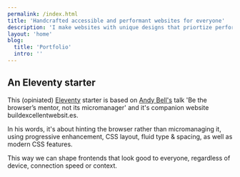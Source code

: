 ```yaml
---
permalink: /index.html
title: 'Handcrafted accessible and performant websites for everyone'
description: 'I make websites with unique designs that priortize performance, accessibility, and user-experience'
layout: 'home'
blog:
  title: 'Portfolio'
  intro: ''
---
```


## An Eleventy starter

This (opiniated) [Eleventy](https://www.11ty.dev/) starter is based on [Andy Bell's](https://mastodon.social/@andy@bell.bz) talk 'Be the browser’s mentor, not its micromanager' and it's companion website buildexcellentwebsit.es.

In his words, it's about hinting the browser rather than micromanaging it, using progressive enhancement, CSS layout, fluid type & spacing, as well as modern CSS features.

This way we can shape frontends that look good to everyone, regardless of device, connection speed or context.
